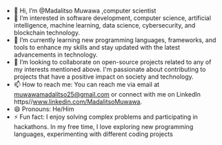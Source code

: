 - 👋 Hi, I’m @Madalitso Muwawa ,computer scientist
- 👀 I’m interested in software development, computer science, artificial intelligence, machine learning, data science,  cybersecurity, and blockchain technology.
- 🌱 I’m currently learning new programming languages, frameworks, and tools to enhance my skills
     and stay updated with the latest advancements in technology.
- 💞️ I’m looking to collaborate on open-source projects related to any of my interests mentioned above.
    I'm passionate about contributing to projects that have a positive impact on society and technology.
- 📫 How to reach me: You can reach me via email at muwawamadalitso25@gmail.com
   or connect with me on LinkedIn https//www.linkedin.com/MadalitsoMuwawa.
- 😄 Pronouns: He/Him
- ⚡ Fun fact: I enjoy solving complex problems and participating in hackathons.
   In my free time, I love exploring new programming languages, experimenting with different coding projects



